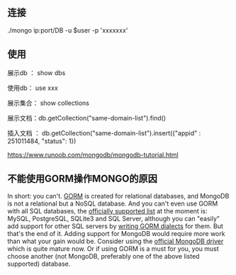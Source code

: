 ## 连接
./mongo ip:port/DB  -u $user -p 'xxxxxxx' 

## 使用
展示db ： show dbs

使用db： use xxx

展示集合： show collections

展示文档：db.getCollection("same-domain-list").find()

插入文档 ： db.getCollection("same-domain-list").insert({"appid" : 251011484, "status": 1})

https://www.runoob.com/mongodb/mongodb-tutorial.html


## 不能使用GORM操作MONGO的原因
In short: you can't. [GORM](http://gorm.io/) is created for relational databases, and MongoDB is not a relational but a NoSQL database.
And you can't even use GORM with all SQL databases, the [officially supported list](http://gorm.io/docs/connecting_to_the_database.html#Supported-Databases) at the moment is: MySQL, PostgreSQL, SQLite3 and SQL Server, although you can "easily" add support for other SQL servers by [writing GORM dialects](http://gorm.io/docs/dialects.html) for them. But that's the end of it. Adding support for MongoDB would require more work than what your gain would be.
Consider using the [official MongoDB driver](https://github.com/mongodb/mongo-go-driver) which is quite mature now. Or if using GORM is a must for you, you must choose another (not MongoDB, preferably one of the above listed supported) database.